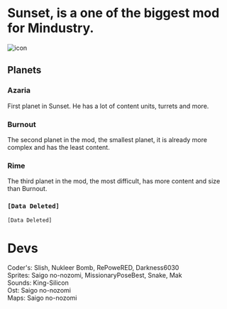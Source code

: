 # Sunset, is a one of the biggest mod for Mindustry.
![icon](https://user-images.githubusercontent.com/81778048/127994157-6685149f-2437-4d28-8122-96ac39880966.png)

## Planets
### Azaria
First planet in Sunset. He has a lot of content units, turrets and more.
### Burnout
The second planet in the mod, the smallest planet, it is already more complex and has the least content.
### Rime
The third planet in the mod, the most difficult, has more content and size than Burnout.

### `[Data Deleted]`
`[Data Deleted]`

# Devs
Coder's: Slish, Nukleer Bomb, RePoweRED, Darkness6030\
Sprites: Saigo no-nozomi, MissionaryPoseBest, Snake, Mak\
Sounds: King-Silicon\
Ost: Saigo no-nozomi\
Maps: Saigo no-nozomi
